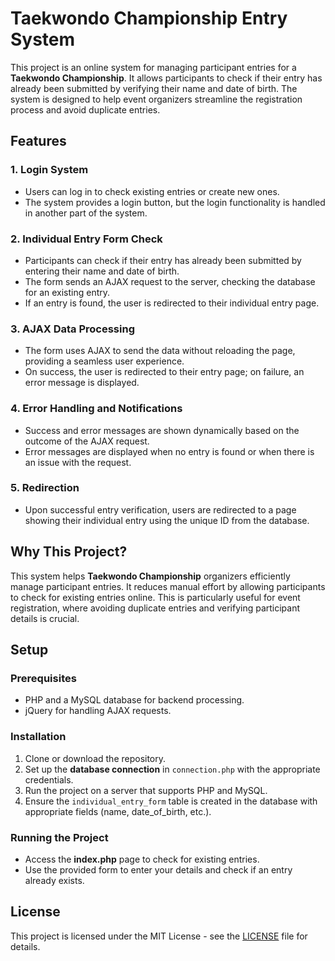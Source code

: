 # Taekwondo Championship Entry System

This project is an online system for managing participant entries for a **Taekwondo Championship**. It allows participants to check if their entry has already been submitted by verifying their name and date of birth. The system is designed to help event organizers streamline the registration process and avoid duplicate entries.

## Features

### 1. **Login System**
- Users can log in to check existing entries or create new ones.
- The system provides a login button, but the login functionality is handled in another part of the system.

### 2. **Individual Entry Form Check**
- Participants can check if their entry has already been submitted by entering their name and date of birth.
- The form sends an AJAX request to the server, checking the database for an existing entry.
- If an entry is found, the user is redirected to their individual entry page.

### 3. **AJAX Data Processing**
- The form uses AJAX to send the data without reloading the page, providing a seamless user experience.
- On success, the user is redirected to their entry page; on failure, an error message is displayed.

### 4. **Error Handling and Notifications**
- Success and error messages are shown dynamically based on the outcome of the AJAX request.
- Error messages are displayed when no entry is found or when there is an issue with the request.

### 5. **Redirection**
- Upon successful entry verification, users are redirected to a page showing their individual entry using the unique ID from the database.

## Why This Project?
This system helps **Taekwondo Championship** organizers efficiently manage participant entries. It reduces manual effort by allowing participants to check for existing entries online. This is particularly useful for event registration, where avoiding duplicate entries and verifying participant details is crucial.

## Setup

### Prerequisites
- PHP and a MySQL database for backend processing.
- jQuery for handling AJAX requests.

### Installation
1. Clone or download the repository.
2. Set up the **database connection** in `connection.php` with the appropriate credentials.
3. Run the project on a server that supports PHP and MySQL.
4. Ensure the `individual_entry_form` table is created in the database with appropriate fields (name, date_of_birth, etc.).

### Running the Project
- Access the **index.php** page to check for existing entries.
- Use the provided form to enter your details and check if an entry already exists.

## License
This project is licensed under the MIT License - see the [LICENSE](LICENSE) file for details.
